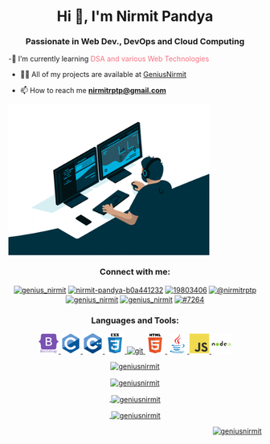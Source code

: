 <h1 align="center">Hi 👋, I'm Nirmit Pandya</h1>
<h3 align="center">Passionate in Web Dev., DevOps and Cloud Computing</h3>
  -🌱 I’m currently learning <span style="color:#f67280">DSA and various Web Technologies</span>

  - 👨‍💻 All of my projects are available at [GeniusNirmit](https://github.com/GeniusNirmit)

  - 📫 How to reach me **nirmitrptp@gmail.com**

<img align="center" width="400" src="mygif.gif">

<h3 align="center">Connect with me:</h3>
<p align="center">
<a href="https://twitter.com/genius_nirmit" target="blank"><img align="center" src="https://raw.githubusercontent.com/rahuldkjain/github-profile-readme-generator/master/src/images/icons/Social/twitter.svg" alt="genius_nirmit" height="30" width="40" /></a>
<a href="https://linkedin.com/in/nirmit-pandya-b0a441232" target="blank"><img align="center" src="https://raw.githubusercontent.com/rahuldkjain/github-profile-readme-generator/master/src/images/icons/Social/linked-in-alt.svg" alt="nirmit-pandya-b0a441232" height="30" width="40" /></a>
<a href="https://stackoverflow.com/users/19803406" target="blank"><img align="center" src="https://raw.githubusercontent.com/rahuldkjain/github-profile-readme-generator/master/src/images/icons/Social/stack-overflow.svg" alt="19803406" height="30" width="40" /></a>
<a href="https://medium.com/@nirmitrptp" target="blank"><img align="center" src="https://raw.githubusercontent.com/rahuldkjain/github-profile-readme-generator/master/src/images/icons/Social/medium.svg" alt="@nirmitrptp" height="30" width="40" /></a>
<a href="https://www.codechef.com/users/genius_nirmit" target="blank"><img align="center" src="https://cdn.jsdelivr.net/npm/simple-icons@3.1.0/icons/codechef.svg" alt="genius_nirmit" height="30" width="40" /></a>
<a href="https://auth.geeksforgeeks.org/user/genius_nirmit" target="blank"><img align="center" src="https://raw.githubusercontent.com/rahuldkjain/github-profile-readme-generator/master/src/images/icons/Social/geeks-for-geeks.svg" alt="genius_nirmit" height="30" width="40" /></a>
<a href="https://discord.gg/#7264" target="blank"><img align="center" src="https://raw.githubusercontent.com/rahuldkjain/github-profile-readme-generator/master/src/images/icons/Social/discord.svg" alt="#7264" height="30" width="40" /></a>
</p>

<h3 align="center">Languages and Tools:</h3>
<p align="center"> <a href="https://getbootstrap.com" target="_blank" rel="noreferrer"> <img src="https://raw.githubusercontent.com/devicons/devicon/master/icons/bootstrap/bootstrap-plain-wordmark.svg" alt="bootstrap" width="40" height="40"/> </a> <a href="https://www.cprogramming.com/" target="_blank" rel="noreferrer"> <img src="https://raw.githubusercontent.com/devicons/devicon/master/icons/c/c-original.svg" alt="c" width="40" height="40"/> </a> <a href="https://www.w3schools.com/cpp/" target="_blank" rel="noreferrer"> <img src="https://raw.githubusercontent.com/devicons/devicon/master/icons/cplusplus/cplusplus-original.svg" alt="cplusplus" width="40" height="40"/> </a> <a href="https://www.w3schools.com/css/" target="_blank" rel="noreferrer"> <img src="https://raw.githubusercontent.com/devicons/devicon/master/icons/css3/css3-original-wordmark.svg" alt="css3" width="40" height="40"/> </a> <a href="https://git-scm.com/" target="_blank" rel="noreferrer"> <img src="https://www.vectorlogo.zone/logos/git-scm/git-scm-icon.svg" alt="git" width="40" height="40"/> </a> <a href="https://www.w3.org/html/" target="_blank" rel="noreferrer"> <img src="https://raw.githubusercontent.com/devicons/devicon/master/icons/html5/html5-original-wordmark.svg" alt="html5" width="40" height="40"/> </a> <a href="https://www.java.com" target="_blank" rel="noreferrer"> <img src="https://raw.githubusercontent.com/devicons/devicon/master/icons/java/java-original.svg" alt="java" width="40" height="40"/> </a> <a href="https://developer.mozilla.org/en-US/docs/Web/JavaScript" target="_blank" rel="noreferrer"> <img src="https://raw.githubusercontent.com/devicons/devicon/master/icons/javascript/javascript-original.svg" alt="javascript" width="40" height="40"/> </a> <a href="https://nodejs.org" target="_blank" rel="noreferrer"> <img src="https://raw.githubusercontent.com/devicons/devicon/master/icons/nodejs/nodejs-original-wordmark.svg" alt="nodejs" width="40" height="40"/> </a> </p>

<p align="center"> <a href="https://github.com/ryo-ma/github-profile-trophy"><img src="https://github-profile-trophy.vercel.app/?username=geniusnirmit" alt="geniusnirmit" /></a> </p>

<p align="center"> <a href="https://github.com/"><img align="center" src="https://github-readme-stats.vercel.app/api/top-langs?username=geniusnirmit&show_icons=true&locale=en&layout=compact" alt="geniusnirmit" /></p>

<p align="center">&nbsp;<img align="center" src="https://github-readme-stats.vercel.app/api?username=geniusnirmit&show_icons=true&locale=en" alt="geniusnirmit" /></p>

<p align="center">&nbsp;<img align="center" src="https://github-readme-streak-stats.herokuapp.com/?user=geniusnirmit&" alt="geniusnirmit" /></p>

<p align="right"> <img src="https://komarev.com/ghpvc/?username=geniusnirmit&label=Profile%20views&color=0e75b6&style=flat" alt="geniusnirmit" /> </p>
